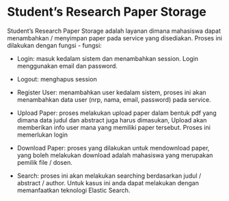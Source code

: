 # Student’s Research Paper Storage

Student’s Research Paper Storage adalah layanan dimana mahasiswa dapat menambahkan  / menyimpan paper pada service yang disediakan. Proses ini dilakukan dengan fungsi - fungsi:

- Login: masuk kedalam sistem dan menambahkan session. Login menggunakan email dan password.

- Logout: menghapus session

- Register User: menambahkan user kedalam sistem, proses ini akan menambahkan data user (nrp, nama, email, password) pada service.
 
- Upload Paper: proses melakukan upload paper dalam bentuk pdf yang dimana data judul dan abstract juga harus dimasukan, Upload akan memberikan info user mana yang memiliki paper tersebut. Proses ini memerlukan login

- Download Paper: proses yang dilakukan untuk mendownload paper, yang boleh melakukan download adalah mahasiswa yang merupakan pemilik file / dosen.
 
- Search: proses ini akan melakukan searching berdasarkan judul / abstract / author.  Untuk kasus ini anda dapat melakukan dengan memanfaatkan teknologi Elastic Search.

